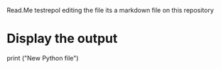 Read.Me
testrepol
editing the file
its a markdown file on this repository
# Display the output
print ("New Python file")
